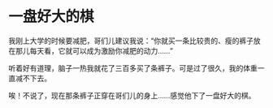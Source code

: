 # 一盘好大的棋

我刚上大学的时候要减肥，哥们儿建议我说：“你就买一条比较贵的、瘦的裤子放在那儿每天看，它就可以成为激励你减肥的动力……” 

听着好有道理，脑子一热我就花了三百多买了条裤子。可是过了很久，我的体重一直减不下去。 

唉！不说了，现在那条裤子正穿在哥们儿的身上……感觉他下了一盘好大的棋。